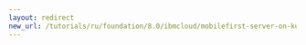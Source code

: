 ```yaml
---
layout: redirect
new_url: /tutorials/ru/foundation/8.0/ibmcloud/mobilefirst-server-on-kubernetes-using-scripts/mobilefirst-appcenter-on-kubernetes-using-scripts/
---
```

